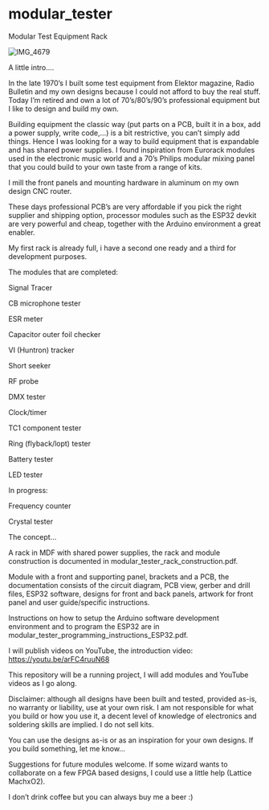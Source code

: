 # modular_tester

Modular Test Equipment Rack

![IMG_4679](https://github.com/user-attachments/assets/2f432137-6b09-4a2c-b6a2-88ec036765db)

A little intro….

In the late 1970’s I built some test equipment from Elektor magazine, Radio Bulletin and my own designs because I could not afford to buy the real stuff. Today I’m retired and own a lot of 70’s/80’s/90’s professional equipment but I like to design and build my own.

Building equipment the classic way (put parts on a PCB, built it in a box, add a power supply, write code,…) is a bit restrictive, you can’t simply add things. Hence I was looking for a way to build equipment that is expandable and has shared power supplies. I found inspiration from Eurorack modules used in the electronic music world and a 70’s Philips modular mixing panel that you could build to your own taste from a range of kits.

I mill the front panels and mounting hardware in aluminum on my own design CNC router.

These days professional PCB’s are very affordable if you pick the right supplier and shipping option, processor modules such as the ESP32 devkit are very powerful and cheap, together with the Arduino environment a great enabler.

My first rack is already full, i have a second one ready and a third for development purposes.

The modules that are completed:

Signal Tracer

CB microphone tester

ESR meter

Capacitor outer foil checker

VI (Huntron) tracker

Short seeker

RF probe

DMX tester

Clock/timer

TC1 component tester

Ring (flyback/lopt) tester

Battery tester

LED tester

In progress:

Frequency counter

Crystal tester

The concept…

A rack in MDF with shared power supplies, the rack and module construction is documented in modular_tester_rack_construction.pdf.

Module with a front and supporting panel, brackets and a PCB, the documentation consists of the circuit diagram, PCB view, gerber and drill files, ESP32 software, designs for front and back panels, artwork for front panel and user guide/specific instructions.

Instructions on how to setup the Arduino software development environment and to program the ESP32 are in modular_tester_programming_instructions_ESP32.pdf.

I will publish videos on YouTube, the introduction video: https://youtu.be/arFC4ruuN68

This repository will be a running project, I will add modules and YouTube videos as I go along.

Disclaimer: although all designs have been built and tested, provided as-is, no warranty or liability, use at your own risk. I am not responsible for what you build or how you use it, a decent level of knowledge of electronics and soldering skills are implied. I do not sell kits.

You can use the designs as-is or as an inspiration for your own designs. If you build something, let me know…

Suggestions for future modules welcome. If some wizard wants to collaborate on a few FPGA based designs, I could use a little help (Lattice MachxO2).

I don’t drink coffee but you can always buy me a beer :)





